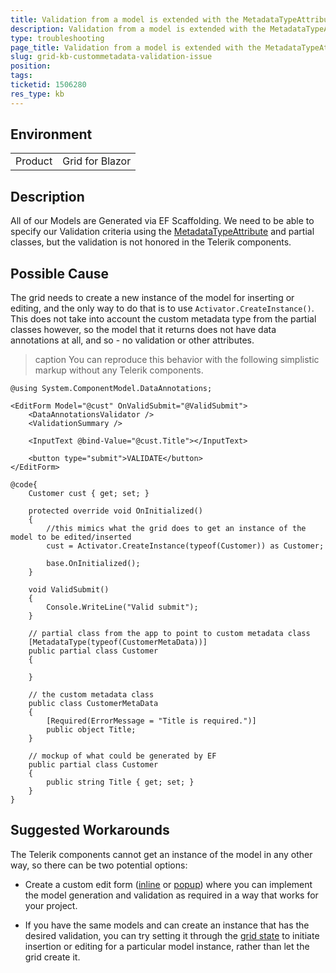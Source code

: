 ```yaml
---
title: Validation from a model is extended with the MetadataTypeAttribute does not work
description: Validation from a model is extended with the MetadataTypeAttribute does not work
type: troubleshooting
page_title: Validation from a model is extended with the MetadataTypeAttribute does not work
slug: grid-kb-custommetadata-validation-issue
position: 
tags: 
ticketid: 1506280
res_type: kb
---
```


## Environment

<table>
    <tbody>
        <tr>
            <td>Product</td>
            <td>Grid for Blazor</td>
        </tr>
    </tbody>
</table>

## Description

All of our Models are Generated via EF Scaffolding. We need to be able to specify our Validation criteria using the [MetadataTypeAttribute](https://docs.microsoft.com/en-us/dotnet/api/system.componentmodel.dataannotations.metadatatypeattribute?view=net-5.0) and partial classes, but the validation is not honored in the Telerik components.

## Possible Cause

The grid needs to create a new instance of the model for inserting or editing, and the only way to do that is to use `Activator.CreateInstance()`. This does not take into account the custom metadata type from the partial classes however, so the model that it returns does not have data annotations at all, and so - no validation or other attributes.

>caption You can reproduce this behavior with the following simplistic markup without any Telerik components.

````RAZOR
@using System.ComponentModel.DataAnnotations;

<EditForm Model="@cust" OnValidSubmit="@ValidSubmit">
    <DataAnnotationsValidator />
    <ValidationSummary />

    <InputText @bind-Value="@cust.Title"></InputText>

    <button type="submit">VALIDATE</button>
</EditForm>

@code{
    Customer cust { get; set; }

    protected override void OnInitialized()
    {
        //this mimics what the grid does to get an instance of the model to be edited/inserted
        cust = Activator.CreateInstance(typeof(Customer)) as Customer;

        base.OnInitialized();
    }

    void ValidSubmit()
    {
        Console.WriteLine("Valid submit");
    }

    // partial class from the app to point to custom metadata class
    [MetadataType(typeof(CustomerMetaData))]
    public partial class Customer
    {

    }

    // the custom metadata class
    public class CustomerMetaData
    {
        [Required(ErrorMessage = "Title is required.")]
        public object Title;
    }

    // mockup of what could be generated by EF
    public partial class Customer
    {
        public string Title { get; set; }
    }
}
````

## Suggested Workarounds
The Telerik components cannot get an instance of the model in any other way, so there can be two potential options:

* Create a custom edit form ([inline](https://demos.telerik.com/blazor-ui/grid/editing-custom-form) or [popup](https://github.com/telerik/blazor-ui/tree/master/grid/custom-popup-form)) where you can implement the model generation and validation as required in a way that works for your project.

* If you have the same models and can create an instance that has the desired validation, you can try setting it through the [grid state](slug://grid-state) to initiate insertion or editing for a particular model instance, rather than let the grid create it.
